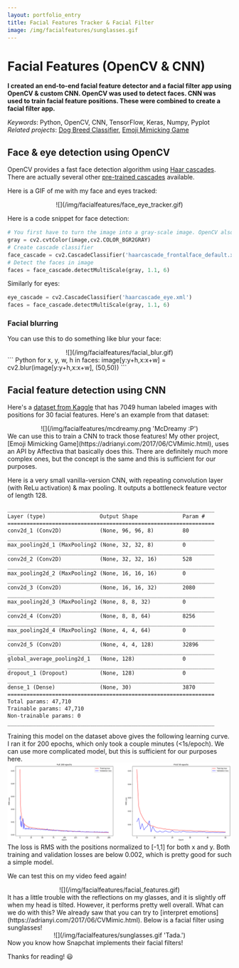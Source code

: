 ```yaml
---
layout: portfolio_entry
title: Facial Features Tracker & Facial Filter
image: /img/facialfeatures/sunglasses.gif
---
```


# Facial Features (OpenCV & CNN)
**I created an end-to-end facial feature detector and a facial filter app using OpenCV & custom CNN.  OpenCV was used to detect faces.  CNN was used to train facial feature positions.  These were combined to create a facial filter app.**

*Keywords*: Python, OpenCV, CNN, TensorFlow, Keras, Numpy, Pyplot  
*Related projects*: [Dog Breed Classifier](http://adrianyi.com/2017/07/DogBreedClassifier.html), [Emoji Mimicking Game](https://adrianyi.com/2017/06/CVMimic.html)

## Face & eye detection using OpenCV
OpenCV provides a fast face detection algorithm using [Haar cascades](http://docs.opencv.org/trunk/d7/d8b/tutorial_py_face_detection.html).  There are actually several other [pre-trained cascades](https://github.com/opencv/opencv/tree/master/data/haarcascades) available.

Here is a GIF of me with my face and eyes tracked:  
<div align="center">
![](/img/facialfeatures/face_eye_tracker.gif)
</div>

Here is a code snippet for face detection:
``` Python
# You first have to turn the image into a gray-scale image. OpenCV also uses BGR color space.
gray = cv2.cvtColor(image,cv2.COLOR_BGR2GRAY)
# Create cascade classifier
face_cascade = cv2.CascadeClassifier('haarcascade_frontalface_default.xml')
# Detect the faces in image
faces = face_cascade.detectMultiScale(gray, 1.1, 6)
```
Similarly for eyes:  
``` Python
eye_cascade = cv2.CascadeClassifier('haarcascade_eye.xml')
faces = face_cascade.detectMultiScale(gray, 1.1, 6)
```

### Facial blurring

You can use this to do something like blur your face:  
<div align="center">
![](/img/facialfeatures/facial_blur.gif)
</div>  
``` Python
for x, y, w, h in faces:
    image[y:y+h,x:x+w] = cv2.blur(image[y:y+h,x:x+w], (50,50))
```

## Facial feature detection using CNN
Here's a [dataset from Kaggle](https://www.kaggle.com/c/facial-keypoints-detection/data) that has 7049 human labeled images with positions for 30 facial features.  Here's an example from that dataset:  
<div align=center>
![](/img/facialfeatures/mcdreamy.png 'McDreamy :P')
</div>
We can use this to train a CNN to track those features!  My other project, [Emoji Mimicking Game](https://adrianyi.com/2017/06/CVMimic.html), uses an API by Affectiva that basically does this.  There are definitely much more complex ones, but the concept is the same and this is sufficient for our purposes.

Here is a very small vanilla-version CNN, with repeating convolution layer (with ReLu activation) & max pooling.  It outputs a bottleneck feature vector of length 128.
```
_________________________________________________________________
Layer (type)                 Output Shape              Param #   
=================================================================
conv2d_1 (Conv2D)            (None, 96, 96, 8)         80        
_________________________________________________________________
max_pooling2d_1 (MaxPooling2 (None, 32, 32, 8)         0         
_________________________________________________________________
conv2d_2 (Conv2D)            (None, 32, 32, 16)        528       
_________________________________________________________________
max_pooling2d_2 (MaxPooling2 (None, 16, 16, 16)        0         
_________________________________________________________________
conv2d_3 (Conv2D)            (None, 16, 16, 32)        2080      
_________________________________________________________________
max_pooling2d_3 (MaxPooling2 (None, 8, 8, 32)          0         
_________________________________________________________________
conv2d_4 (Conv2D)            (None, 8, 8, 64)          8256      
_________________________________________________________________
max_pooling2d_4 (MaxPooling2 (None, 4, 4, 64)          0         
_________________________________________________________________
conv2d_5 (Conv2D)            (None, 4, 4, 128)         32896     
_________________________________________________________________
global_average_pooling2d_1   (None, 128)               0         
_________________________________________________________________
dropout_1 (Dropout)          (None, 128)               0         
_________________________________________________________________
dense_1 (Dense)              (None, 30)                3870      
=================================================================
Total params: 47,710
Trainable params: 47,710
Non-trainable params: 0
_________________________________________________________________
```
Training this model on the dataset above gives the following learning curve.  I ran it for 200 epochs, which only took a couple minutes (<1s/epoch).  We can use more complicated model, but this is sufficient for our purposes here.
![](/img/facialfeatures/learning_curve.png 'Learning curve! Not so exciting...')
The loss is RMS with the positions normalized to [-1,1] for both x and y.  Both training and validation losses are below 0.002, which is pretty good for such a simple model.

We can test this on my video feed again!
<div align=center>
![](/img/facialfeatures/facial_features.gif)
</div>
It has a little trouble with the reflections on my glasses, and it is slightly off when my head is tilted.  However, it performs pretty well overall.  What can we do with this?  We already saw that you can try to [interpret emotions](https://adrianyi.com/2017/06/CVMimic.html).  
Below is a facial filter using sunglasses!
<div align=center>
![](/img/facialfeatures/sunglasses.gif 'Tada.')
</div>
Now you know how Snapchat implements their facial filters!

Thanks for reading! :smiley:
